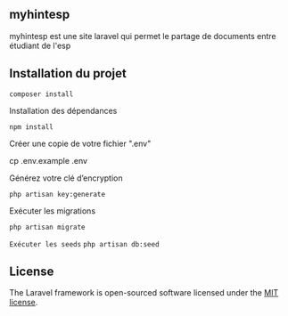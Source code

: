 ## myhintesp
myhintesp est une site laravel qui permet le partage de documents entre étudiant de l'esp 

<h2> Installation du projet</h2>
<code>composer install</code>

<p>Installation des dépendances</p>
<code>npm install</code>

<p>Créer une copie de votre fichier ".env"</p>
<p>cp .env.example .env</p>

<p>Générez votre clé d’encryption</p>
<code>php artisan key:generate</code>

<p>Exécuter les migrations</p>
<code>php artisan migrate</code>

<code>Exécuter les seeds</code>
<code>php artisan db:seed</code>



## License

The Laravel framework is open-sourced software licensed under the [MIT license](https://opensource.org/licenses/MIT).
